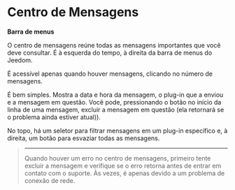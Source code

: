 # Centro de Mensagens
**Barra de menus**

O centro de mensagens reúne todas as mensagens importantes que você deve consultar. É à esquerda do tempo, à direita da barra de menus do Jeedom.

É acessível apenas quando houver mensagens, clicando no número de mensagens.

É bem simples. Mostra a data e hora da mensagem, o plug-in que a enviou e a mensagem em questão. Você pode, pressionando o botão no início da linha de uma mensagem, excluir a mensagem em questão (ela retornará se o problema ainda estiver atual)).

No topo, há um seletor para filtrar mensagens em um plug-in específico e, à direita, um botão para esvaziar todas as mensagens.

> ****
>
> Quando houver um erro no centro de mensagens, primeiro tente excluir a mensagem e verifique se o erro retorna antes de entrar em contato com o suporte. Às vezes, é apenas devido a um problema de conexão de rede.
